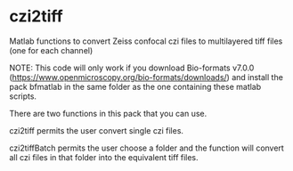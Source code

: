 # czi2tiff
Matlab functions to convert Zeiss confocal czi files to multilayered tiff files (one for each channel) 

NOTE: This code will only work if you download Bio-formats v7.0.0 (https://www.openmicroscopy.org/bio-formats/downloads/)
and install the pack bfmatlab in the same folder as the one containing these matlab scripts. 

There are two functions in this pack that you can use.

czi2tiff permits the user convert single czi files. 

czi2tiffBatch permits the user choose a folder and the function will convert all czi files in that folder into the equivalent tiff files. 
